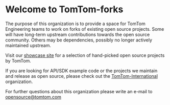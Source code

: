 # Welcome to TomTom-forks

The purpose of this organization is to provide a space for TomTom Engineering teams to work on forks of existing open source projects. Some will have long-term upstream contributions towards the open source community. Others may be dependencies, possibly no longer actively maintained upstream.

Visit our [showcase site](https://tomtom-international.github.io/) for a selection of hand-picked open source projects by TomTom.

If you are looking for API/SDK example code or the projects we maintain and release as open source, please check out the [TomTom-International](https://github.com/tomtom-international) organization. 

For further questions about this organization please write an e-mail to opensource@tomtom.com
